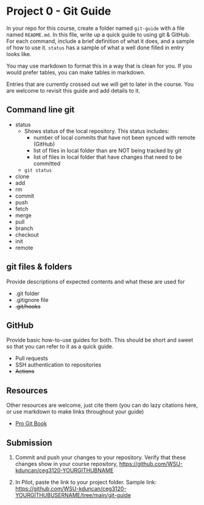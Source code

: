 # Project 0 - Git Guide

In your repo for this course, create a folder named `git-guide` with a file named `README.md`. In this file, write up a quick guide to using git & GitHub. For each command, include a brief definition of what it does, and a sample of how to use it. `status` has a sample of what a well done filled in entry looks like.

You may use markdown to format this in a way that is clean for you.  If you would prefer tables, you can make tables in markdown.

Entries that are currently crossed out we will get to later in the course.  You are welcome to revisit this guide and add details to it.

## Command line git

- status
  - Shows status of the local repository. This status includes:
    - number of local commits that have not been synced with remote (GitHub)
    - list of files in local folder than are NOT being tracked by git
    - list of files in local folder that have changes that need to be committed
  - `git status`
- clone
- add
- rm
- commit
- push
- fetch
- merge
- pull
- branch
- checkout
- init
- remote

## git files & folders

Provide descriptions of expected contents and what these are used for

- .git folder
- .gitignore file
- ~~.git/hooks~~

## GitHub

Provide basic how-to-use guides for both.  This should be short and sweet so that you can refer to it as a quick guide.

- Pull requests
- SSH authentication to repositories
- ~~Actions~~

## Resources
Other resources are welcome, just cite them (you can do lazy citations here, or use markdown to make links throughout your guide)

- [Pro Git Book](https://git-scm.com/book/en/v2)

## Submission

1. Commit and push your changes to your repository. Verify that these changes show in your course repository, https://github.com/WSU-kduncan/ceg3120-YOURGITHUBNAME

2. In Pilot, paste the link to your project folder. Sample link: https://github.com/WSU-kduncan/ceg3120-YOURGITHUBUSERNAME/tree/main/git-guide
